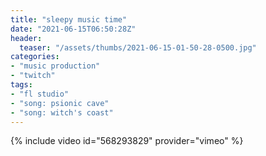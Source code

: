 ```yaml
---
title: "sleepy music time"
date: "2021-06-15T06:50:28Z"
header:
  teaser: "/assets/thumbs/2021-06-15-01-50-28-0500.jpg"
categories:
- "music production"
- "twitch"
tags:
- "fl studio"
- "song: psionic cave"
- "song: witch's coast"
---
```

{% include video id="568293829" provider="vimeo" %}
